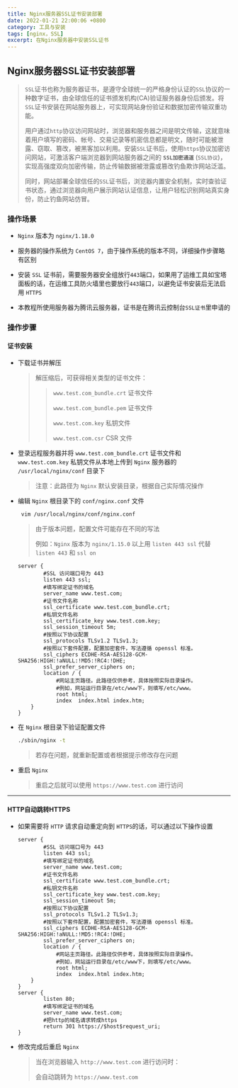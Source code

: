 ```yaml
---
title: Nginx服务器SSL证书安装部署 
date: 2022-01-21 22:00:06 +0800
category: 工具与安装 
tags: [nginx，SSL]
excerpt: 在Nginx服务器中安装SSL证书
---
```




## Nginx服务器SSL证书安装部署

>`SSL`证书也称为服务器证书，是遵守全球统一的严格身份认证的`SSL`协议的一种数字证书，由全球信任的证书颁发机构(CA)验证服务器身份后颁发。将`SSL`证书安装在网站服务器上，可实现网站身份验证和数据加密传输双重功能。
>
>用户通过`http`协议访问网站时，浏览器和服务器之间是明文传输，这就意味着用户填写的密码、帐号、交易记录等机密信息都是明文，随时可能被泄露、窃取、篡改，被黑客加以利用。安装`SSL`证书后，使用`https`协议加密访问网站，可激活客户端浏览器到网站服务器之间的 **`SSL加密通道`** (`SSL协议`)，实现高强度双向加密传输，防止传输数据被泄露或篡改钓鱼欺诈网站泛滥。
>
>同时，网站部署全球信任的`SSL`证书后，浏览器内置安全机制，实时查验证书状态，通过浏览器向用户展示网站认证信息，让用户轻松识别网站真实身份，防止钓鱼网站仿冒。

### 操作场景

- `Nginx` 版本为 `nginx/1.18.0` 

- 服务器的操作系统为 `CentOS 7`，由于操作系统的版本不同，详细操作步骤略有区别

- 安装 `SSL` 证书前，需要服务器安全组放行`443`端口，如果用了运维工具如宝塔面板的话，在运维工具防火墙里也要放行`443`端口，以避免证书安装后无法启用 `HTTPS`

- 本教程所使用服务器为腾讯云服务器，证书是在腾讯云控制台`SSL证书`里申请的

### 操作步骤

#### 证书安装

- 下载证书并解压

  > 解压缩后，可获得相关类型的证书文件：
  >
  > > `www.test.com_bundle.crt`  证书文件
  > >
  > > `www.test.com_bundle.pem`  证书文件
  > >
  > > `www.test.com.key`  私钥文件
  > >
  > > `www.test.com.csr`  CSR 文件

- 登录远程服务器并将 `www.test.com_bundle.crt` 证书文件和 `www.test.com.key` 私钥文件从本地上传到 `Nginx` 服务器的 `/usr/local/nginx/conf` 目录下

  > 注意：此路径为 `Nginx` 默认安装目录，根据自己实际情况操作

- 编辑 `Nginx` 根目录下的 `conf/nginx.conf` 文件

  ```bash
   vim /usr/local/nginx/conf/nginx.conf
  ```

  > 由于版本问题，配置文件可能存在不同的写法
  >
  > 例如：`Nginx` 版本为 `nginx/1.15.0` 以上用 `listen 443 ssl` 代替 `listen 443` 和 `ssl on`

  ```nginx
  server {
          #SSL 访问端口号为 443
          listen 443 ssl; 
          #填写绑定证书的域名
          server_name www.test.com; 
          #证书文件名称
          ssl_certificate www.test.com_bundle.crt; 
          #私钥文件名称
          ssl_certificate_key www.test.com.key; 
          ssl_session_timeout 5m;
          #按照以下协议配置
          ssl_protocols TLSv1.2 TLSv1.3; 
          #按照以下套件配置，配置加密套件，写法遵循 openssl 标准。
          ssl_ciphers ECDHE-RSA-AES128-GCM-SHA256:HIGH:!aNULL:!MD5:!RC4:!DHE; 
          ssl_prefer_server_ciphers on;
          location / {
              #网站主页路径。此路径仅供参考，具体按照实际目录操作。
              #例如，网站运行目录在/etc/www下，则填写/etc/www。
              root html; 
              index  index.html index.htm;
      }
  }
  ```

- 在 `Nginx` 根目录下验证配置文件

  ```bash
  ./sbin/nginx -t
  ```

  >若存在问题，就重新配置或者根据提示修改存在问题

- 重启 `Nginx`

  > 重启之后就可以使用 `https://www.test.com` 进行访问

---

#### HTTP自动跳转HTTPS

- 如果需要将 `HTTP` 请求自动重定向到 `HTTPS`的话，可以通过以下操作设置

  ```nginx
  server {
          #SSL 访问端口号为 443
          listen 443 ssl; 
          #填写绑定证书的域名
          server_name www.test.com; 
          #证书文件名称
          ssl_certificate www.test.com_bundle.crt; 
          #私钥文件名称
          ssl_certificate_key www.test.com.key; 
          ssl_session_timeout 5m;
          #按照以下协议配置
          ssl_protocols TLSv1.2 TLSv1.3; 
          #按照以下套件配置，配置加密套件，写法遵循 openssl 标准。
          ssl_ciphers ECDHE-RSA-AES128-GCM-SHA256:HIGH:!aNULL:!MD5:!RC4:!DHE; 
          ssl_prefer_server_ciphers on;
          location / {
              #网站主页路径。此路径仅供参考，具体按照实际目录操作。
              #例如，网站运行目录在/etc/www下，则填写/etc/www。
              root html; 
              index  index.html index.htm;
      }
  }
  server {
          listen 80;
          #填写绑定证书的域名
          server_name www.test.com; 
          #把http的域名请求转成https
          return 301 https://$host$request_uri; 
  }
  
  ```

- 修改完成后重启 `Nginx` 

  > 当在浏览器输入 `http://www.test.com` 进行访问时：
  >
  > 会自动跳转为 `https://www.test.com` 

